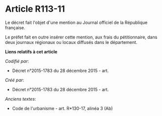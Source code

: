 # Article R113-11

Le décret fait l'objet d'une mention au Journal officiel de la République française.

Le préfet fait en outre insérer cette mention, aux frais du pétitionnaire, dans deux journaux régionaux ou locaux diffusés
dans le département.

**Liens relatifs à cet article**

_Codifié par_:

  - Décret n°2015-1783 du 28 décembre 2015 - art.

_Créé par_:

  - Décret n°2015-1783 du 28 décembre 2015 - art.

_Anciens textes_:

  - Code de l'urbanisme - art. R*130-17, alinéa 3 (Ab)
